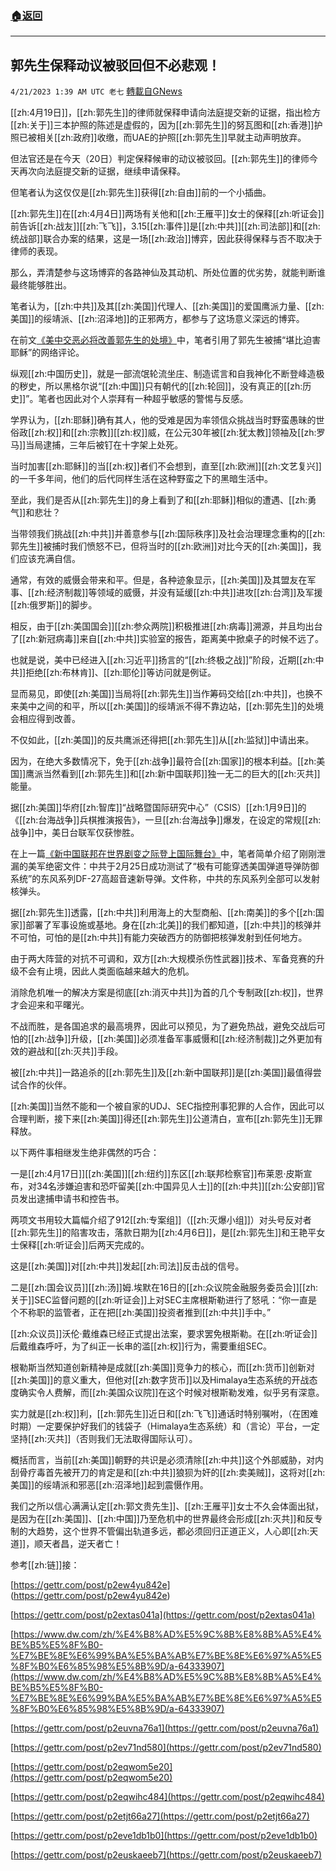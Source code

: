 ###  [:house:返回](README.md)
---


## 郭先生保释动议被驳回但不必悲观！
`4/21/2023 1:39 AM UTC 老七` [轉載自GNews](https://gnews.org/articles/1243196)

[[zh:4月19日]]，[[zh:郭先生]]的律师就保释申请向法庭提交新的证据，指出检方[[zh:关于]]三本护照的陈述是虚假的，因为[[zh:郭先生]]的努瓦图和[[zh:香港]]护照已被相关[[zh:政府]]收缴，而UAE的护照[[zh:郭先生]]早就主动声明放弃。

但法官还是在今天（20日）判定保释候审的动议被驳回。[[zh:郭先生]]的律师今天再次向法庭提交新的证据，继续申请保释。

但笔者认为这仅仅是[[zh:郭先生]]获得[[zh:自由]]前的一个小插曲。

[[zh:郭先生]]在[[zh:4月4日]]两场有关他和[[zh:王雁平]]女士的保释[[zh:听证会]]前告诉[[zh:战友]][[zh:飞飞]]，3.15[[zh:事件]]是[[zh:中共]][[zh:司法部]]和[[zh:统战部]]联合办案的结果，这是一场[[zh:政治]]博弈，因此获得保释与否不取决于律师的表现。

那么，弄清楚参与这场博弈的各路神仙及其动机、所处位置的优劣势，就能判断谁最终能够胜出。

笔者认为，[[zh:中共]]及其[[zh:美国]]代理人、[[zh:美国]]的爱国鹰派力量、[[zh:美国]]的绥靖派、[[zh:沼泽地]]的正邪两方，都参与了这场意义深远的博弈。

在前文[《美中交恶必将改善郭先生的处境》](https://gnews.org/m/1123106)中，笔者引用了郭先生被捕“堪比迫害耶稣”的网络评论。

纵观[[zh:中国历史]]，就是一部流氓轮流坐庄、制造谎言和自我神化不断登峰造极的秽史，所以黑格尔说“[[zh:中国]]只有朝代的[[zh:轮回]]，没有真正的[[zh:历史]]”。笔者也因此对个人崇拜有一种超乎敏感的警惕与反感。

学界认为，[[zh:耶稣]]确有其人，他的受难是因为率领信众挑战当时野蛮愚昧的世俗政[[zh:权]]和[[zh:宗教]][[zh:权]]威，在公元30年被[[zh:犹太教]]领袖及[[zh:罗马]]当局逮捕，三年后被钉在十字架上处死。

当时加害[[zh:耶稣]]的当[[zh:权]]者们不会想到，直至[[zh:欧洲]][[zh:文艺复兴]]的一千多年间，他们的后代同样生活在这种野蛮之下的黑暗生活中。

至此，我们是否从[[zh:郭先生]]的身上看到了和[[zh:耶稣]]相似的遭遇、[[zh:勇气]]和悲壮？

当带领我们挑战[[zh:中共]]并善意参与[[zh:国际秩序]]及社会治理理念重构的[[zh:郭先生]]被捕时我们愤怒不已，但将当时的[[zh:欧洲]]对比今天的[[zh:美国]]，我们应该充满自信。

通常，有效的威慑会带来和平。但是，各种迹象显示，[[zh:美国]]及其盟友在军事、[[zh:经济制裁]]等领域的威慑，并没有延缓[[zh:中共]]进攻[[zh:台湾]]及军援[[zh:俄罗斯]]的脚步。

相反，由于[[zh:美国国会]][[zh:参众两院]]积极推进[[zh:病毒]]溯源，并且均出台了[[zh:新冠病毒]]来自[[zh:中共]]实验室的报告，距离美中掀桌子的时候不远了。

也就是说，美中已经进入[[zh:习近平]]扬言的“[[zh:终极之战]]”阶段，近期[[zh:中共]]拒绝[[zh:布林肯]]、[[zh:耶伦]]等访问就是例证。

显而易见，即使[[zh:美国]]当局将[[zh:郭先生]]当作筹码交给[[zh:中共]]，也换不来美中之间的和平，所以[[zh:美国]]的绥靖派不得不靠边站，[[zh:郭先生]]的处境会相应得到改善。

不仅如此，[[zh:美国]]的反共鹰派还得把[[zh:郭先生]]从[[zh:监狱]]中请出来。

因为，在绝大多数情况下，免于[[zh:战争]]最符合[[zh:国家]]的根本利益。[[zh:美国]]鹰派当然看到[[zh:郭先生]]和[[zh:新中国联邦]]独一无二的巨大的[[zh:灭共]]能量。

据[[zh:美国]]华府[[zh:智库]]“战略暨国际研究中心”（CSIS）[[zh:1月9日]]的 《[[zh:台海战争]]兵棋推演报告》，一旦[[zh:台海战争]]爆发，在设定的常规[[zh:战争]]中，美日台联军仅获惨胜。

在上一篇[《新中国联邦在世界剧变之际登上国际舞台》](https://gnews.org/m/1238414)中，笔者简单介绍了刚刚泄漏的美军绝密文件：中共于2月25日成功测试了“极有可能穿透美国弹道导弹防御系统”的东风系列DF-27高超音速新导弹。文件称，中共的东风系列全部可以发射核弹头。

据[[zh:郭先生]]透露，[[zh:中共]]利用海上的大型商船、[[zh:南美]]的多个[[zh:国家]]部署了军事设施或基地。身在[[zh:北美]]的我们都知道，[[zh:中共]]的核弹并不可怕，可怕的是[[zh:中共]]有能力突破西方的防御把核弹发射到任何地方。

由于两大阵营的对抗不可调和，双方[[zh:大规模杀伤性武器]]技术、军备竞赛的升级不会有止境，因此人类面临越来越大的危机。

消除危机唯一的解决方案是彻底[[zh:消灭中共]]为首的几个专制政[[zh:权]]，世界才会迎来和平曙光。

不战而胜，是各国追求的最高境界，因此可以预见，为了避免热战，避免交战后可怕的[[zh:战争]]升级，[[zh:美国]]必须准备军事威慑和[[zh:经济制裁]]之外更加有效的避战和[[zh:灭共]]手段。

被[[zh:中共]]一路追杀的[[zh:郭先生]]及[[zh:新中国联邦]]是[[zh:美国]]最值得尝试合作的伙伴。

[[zh:美国]]当然不能和一个被自家的UDJ、SEC指控刑事犯罪的人合作，因此可以合理判断，接下来[[zh:美国]]得还[[zh:郭先生]]公道清白，宣布[[zh:郭先生]]无罪释放。

以下两件事相继发生绝非偶然的巧合：

一是[[zh:4月17日]][[zh:美国]][[zh:纽约]]东区[[zh:联邦检察官]]布莱恩‧皮斯宣布，对34名涉嫌迫害和恐吓留美[[zh:中国异见人士]]的[[zh:中共]][[zh:公安部]]官员发出逮捕申请书和控告书。

两项文书用较大篇幅介绍了912[[zh:专案组]]（[[zh:灭爆小组]]）对头号反对者[[zh:郭先生]]的陷害攻击，落款日期为[[zh:4月6日]]，是[[zh:郭先生]]和王艳平女士保释[[zh:听证会]]后两天完成的。

这是[[zh:美国]]对[[zh:中共]]发起[[zh:司法]]反击战的信号。

二是[[zh:国会议员]][[zh:汤]]姆.埃默在16日的[[zh:众议院金融服务委员会]][[zh:关于]]SEC监督问题的[[zh:听证会]]上对SEC主席根斯勒进行了怒吼：“你一直是个不称职的监管者，正在把[[zh:美国]]投资者推到[[zh:中共]]手中。”

[[zh:众议员]]沃伦·戴维森已经正式提出法案，要求罢免根斯勒。在[[zh:听证会]]后戴维森呼吁，为了纠正一长串的滥[[zh:权]]行为，需要重组SEC。

根勒斯当然知道创新精神是成就[[zh:美国]]竞争力的核心，而[[zh:货币]]创新对[[zh:美国]]的意义重大，但他对[[zh:数字货币]]以及Himalaya生态系统的开战态度确实令人费解，而[[zh:美国众议院]]在这个时候对根斯勒发难，似乎另有深意。

实力就是[[zh:权]]利，[[zh:郭先生]]近日和[[zh:飞飞]]通话时特别嘱咐，（在困难时期）一定要保护好我们的钱袋子（Himalaya生态系统）和（言论）平台，一定坚持[[zh:灭共]]（否则我们无法取得国际认可）。

概括而言，当前[[zh:美国]]朝野的共识是必须清除[[zh:中共]]这个外部威胁，对内刮骨疗毒首先被开刀的肯定是和[[zh:中共]]狼狈为奸的[[zh:卖美贼]]，这将对[[zh:美国]]的绥靖派和邪恶[[zh:沼泽地]]起到震慑作用。

我们之所以信心满满认定[[zh:郭文贵先生]]、[[zh:王雁平]]女士不久会体面出狱，是因为在[[zh:美国]]、[[zh:中国]]乃至危机中的世界最终会形成[[zh:灭共]]和反专制的大趋势，这个世界不管偏出轨道多远，都必须回归正道正义，人心即[[zh:天道]]，顺天者昌，逆天者亡！

参考[[zh:链]]接：
 
[https://gettr.com/post/p2ew4yu842e] (https://gettr.com/post/p2ew4yu842e)

[https://gettr.com/post/p2extas041a](https://gettr.com/post/p2extas041a) 

[https://www.dw.com/zh/%E4%B8%AD%E5%9C%8B%E8%8B%A5%E4%BE%B5%E5%8F%B0-%E7%BE%8E%E6%99%BA%E5%BA%AB%E7%BE%8E%E6%97%A5%E5%8F%B0%E6%85%98%E5%8B%9D/a-64333907](https://www.dw.com/zh/%E4%B8%AD%E5%9C%8B%E8%8B%A5%E4%BE%B5%E5%8F%B0-%E7%BE%8E%E6%99%BA%E5%BA%AB%E7%BE%8E%E6%97%A5%E5%8F%B0%E6%85%98%E5%8B%9D/a-64333907) 

[https://gettr.com/post/p2euvna76a1](https://gettr.com/post/p2euvna76a1)

[https://gettr.com/post/p2ev71nd580](https://gettr.com/post/p2ev71nd580)

[https://gettr.com/post/p2eqwom5e20](https://gettr.com/post/p2eqwom5e20)

[https://gettr.com/post/p2eqwihc484](https://gettr.com/post/p2eqwihc484)

[https://gettr.com/post/p2etjt66a27](https://gettr.com/post/p2etjt66a27)

[https://gettr.com/post/p2eve1db1b0](https://gettr.com/post/p2eve1db1b0)

[https://gettr.com/post/p2euskaeeb7](https://gettr.com/post/p2euskaeeb7)
